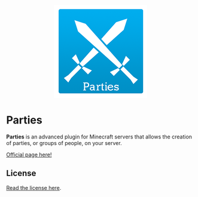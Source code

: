 <p align="center"><img src="images/logo.png"></p>

# Parties
<b>Parties</b> is an advanced plugin for Minecraft servers that allows the creation of parties, or groups of people, on your server.

[Official page here!](https://alessiodp.com/parties.php)

## License
[Read the license here](LICENSE).
